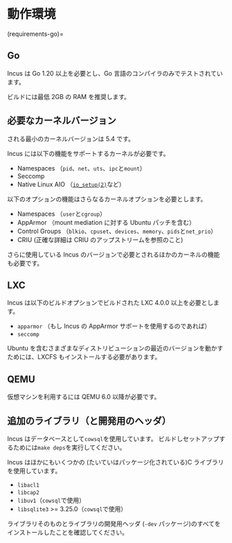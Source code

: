 # 動作環境

(requirements-go)=
## Go

Incus は Go 1.20 以上を必要とし、Go 言語のコンパイラのみでテストされています。

ビルドには最低 2GB の RAM を推奨します。

## 必要なカーネルバージョン

される最小のカーネルバージョンは 5.4 です。

Incus には以下の機能をサポートするカーネルが必要です。

* Namespaces （`pid`、`net`、`uts`、`ipc`と`mount`）
* Seccomp
* Native Linux AIO
  （[`io_setup(2)`](https://man7.org/linux/man-pages/man2/io_setup.2.html)など）

以下のオプションの機能はさらなるカーネルオプションを必要とします。

* Namespaces （`user`と`cgroup`）
* AppArmor （mount mediation に対する Ubuntu パッチを含む）
* Control Groups （`blkio`、`cpuset`、`devices`、`memory`、`pids`と`net_prio`）
* CRIU (正確な詳細は CRIU のアップストリームを参照のこと)

さらに使用している Incus のバージョンで必要とされるほかのカーネルの機能も必要です。

## LXC

Incus は以下のビルドオプションでビルドされた LXC 4.0.0 以上を必要とします。

* `apparmor` （もし Incus の AppArmor サポートを使用するのであれば）
* `seccomp`

Ubuntu を含むさまざまなディストリビューションの最近のバージョンを動かすためには、LXCFS もインストールする必要があります。

## QEMU

仮想マシンを利用するには QEMU 6.0 以降が必要です。

## 追加のライブラリ（と開発用のヘッダ）

Incus はデータベースとして`cowsql`を使用しています。
ビルドしセットアップするためには`make deps`を実行してください。

Incus はほかにもいくつかの (たいていはパッケージ化されている)C ライブラリを使用しています。

* `libacl1`
* `libcap2`
* `libuv1`（`cowsql`で使用）
* `libsqlite3` >= 3.25.0（`cowsql`で使用）

ライブラリそのものとライブラリの開発用ヘッダ (`-dev` パッケージ)のすべてをインストールしたことを確認してください。
